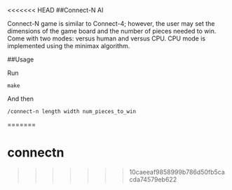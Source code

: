 <<<<<<< HEAD
##Connect-N AI

Connect-N game is similar to Connect-4; however, the user may set the dimensions of the game board and the number of pieces needed to win. Come with two modes: versus human and versus CPU. CPU mode is implemented using the minimax algorithm.

##Usage

Run

```
make
```

And then

```
/connect-n length width num_pieces_to_win
```
=======
# connectn
>>>>>>> 10caeeaf9858999b786d50fb5cacda74579eb622
